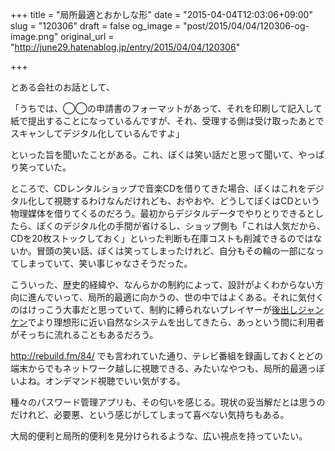 +++
title = "局所最適とおかしな形"
date = "2015-04-04T12:03:06+09:00"
slug = "120306"
draft = false
og_image = "post/2015/04/04/120306-og-image.png"
original_url = "http://june29.hatenablog.jp/entry/2015/04/04/120306"

+++

<p>とある会社のお話として、</p>
<p>「うちでは、◯◯の申請書のフォーマットがあって、それを印刷して記入して紙で提出することになっているんですが、それ、受理する側は受け取ったあとでスキャンしてデジタル化しているんですよ」</p>
<p>といった旨を聞いたことがある。これ、ぼくは笑い話だと思って聞いて、やっぱり笑っていた。</p>
<p>ところで、CDレンタルショップで音楽CDを借りてきた場合、ぼくはこれをデジタル化して視聴するわけなんだけれども、おやおや、どうしてぼくはCDという物理媒体を借りてくるのだろう。最初からデジタルデータでやりとりできるとしたら、ぼくのデジタル化の手間が省けるし、ショップ側も「これは人気だから、CDを20枚ストックしておく」といった判断も在庫コストも削減できるのではないか。冒頭の笑い話、ぼくは笑ってしまったけれど、自分もその輪の一部になってしまっていて、笑い事じゃなさそうだった。</p>
<p>こういった、歴史的経緯や、なんらかの制約によって、設計がよくわからない方向に進んでいって、局所的最適に向かうの、世の中ではよくある。それに気付くのはけっこう大事だと思っていて、制約に縛られないプレイヤーが<a class="keyword" href="http://d.hatena.ne.jp/keyword/%B8%E5%BD%D0%A4%B7%A5%B8%A5%E3%A5%F3%A5%B1%A5%F3">後出しジャンケン</a>でより理想形に近い自然なシステムを出してきたら、あっという間に利用者がそっちに流れることもあるだろう。</p>
<p><a href="http://rebuild.fm/84/">http://rebuild.fm/84/</a> でも言われていた通り、テレビ番組を録画しておくとどの端末からでもネットワーク越しに視聴できる、みたいなやつも、局所的最適っぽいよね。オンデマンド視聴でいい気がする。</p>
<p>種々のパスワード管理アプリも、その匂いを感じる。現状の妥当解だとは思うのだけれど、必要悪、という感じがしてしまって喜べない気持ちもある。</p>
<p>大局的便利と局所的便利を見分けられるような、広い視点を持っていたい。</p>